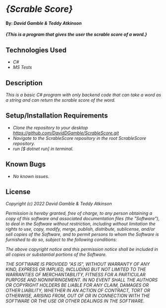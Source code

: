 # _{Scrable Score}_

#### By: _**David Gamble & Teddy Atkinson**_

#### _{This is a program that gives the user the scrable score of a word.}_

## Technologies Used

* _C#_
* _MS Tests_

## Description

_This is a basic C# program with only backend code that can take a word as a string and can return the scrable score of the word._

## Setup/Installation Requirements

* _Clone the repository to your desktop https://github.com/DavidDGamble/ScrableScore.git_
* _Navigate to the ScrableScore repository in the root ScrableScore repository._
* _run [$ dotnet run] in terminal._

## Known Bugs

* _No known issues._

## License

_Copyright (c) 2022 David Gamble & Teddy Atkinson_

_Permission is hereby granted, free of charge, to any person obtaining a copy of this software and associated documentation files (the "Software"), to deal in the Software without restriction, including without limitation the rights to use, copy, modify, merge, publish, distribute, sublicense, and/or sell copies of the Software, and to permit persons to whom the Software is furnished to do so, subject to the following conditions:_

_The above copyright notice and this permission notice shall be included in all copies or substantial portions of the Software._

_THE SOFTWARE IS PROVIDED "AS IS", WITHOUT WARRANTY OF ANY KIND, EXPRESS OR IMPLIED, INCLUDING BUT NOT LIMITED TO THE WARRANTIES OF MERCHANTABILITY, FITNESS FOR A PARTICULAR PURPOSE AND NONINFRINGEMENT. IN NO EVENT SHALL THE AUTHORS OR COPYRIGHT HOLDERS BE LIABLE FOR ANY CLAIM, DAMAGES OR OTHER LIABILITY, WHETHER IN AN ACTION OF CONTRACT, TORT OR OTHERWISE, ARISING FROM, OUT OF OR IN CONNECTION WITH THE SOFTWARE OR THE USE OR OTHER DEALINGS IN THE SOFTWARE._

